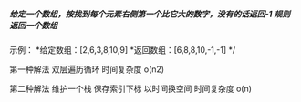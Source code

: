##### 给定一个数组，按找到每个元素右侧第一个比它大的数字，没有的话返回-1 规则返回一个数组

示例：
*给定数组：[2,6,3,8,10,9] *返回数组：[6,8,8,10,-1,-1] \*/

第一种解法 双层遍历循环 时间复杂度 o(n2)

第二种解法 维护一个栈 保存索引下标 以时间换空间 时间复杂度 o(n)
